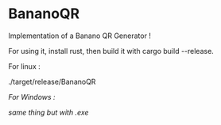 # BananoQR

Implementation of a Banano QR Generator ! 

For using it, install rust, then build it with cargo build --release. 

For linux :

./target/release/BananoQR <AMOUNT> <ADDRESS> <FILENAME>

For Windows :

same thing but with .exe
